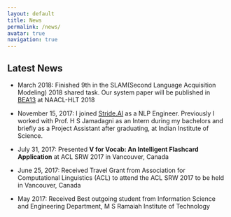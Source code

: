 ```yaml
---
layout: default
title: News
permalink: /news/
avatar: true
navigation: true
---
```


## Latest News

<!-- - August 28, 2017: Conducted a tutorial on Sentiment Analysis on twitter data as a part of Data Analytics Workshop [\[Code\]](https://github.com/iampuntre/twitterAnalytics) -->

- March 2018: Finished 9th in the SLAM(Second Language Acquisition Modeling) 2018 shared task. Our system paper will be published in [BEA13](https://www.cs.rochester.edu/~tetreaul/naacl-bea13.html) at NAACL-HLT 2018

- November 15, 2017: I joined [Stride.AI](https://stride.ai) as a NLP Engineer. Previously I worked with Prof. H S Jamadagni as an Intern during my bachelors and briefly as a Project Assistant after graduating, at Indian Institute of Science.

<!-- - November 14, 2017: Continued to work with Prof. H S Jamadagni as a Project Assistant. -->

<!-- - August 1, 2017: Started working at Indian Institute of Science (IISc) as a Project Assistant under Prof. H S Jamadagni -->

- July 31, 2017: Presented **V for Vocab: An Intelligent Flashcard Application** at ACL SRW 2017 in Vancouver, Canada

- June 25, 2017: Received Travel Grant from Association for Computational Linguistics (ACL) to attend the ACL SRW 2017 to be held in Vancouver, Canada

- May 2017: Received Best outgoing student from Information Science and Engineering Department, M S Ramaiah Institute of Technology

<!-- - July 2015: Started Interning at Indian Institute of Science, Bangalore under Prof. H S Jamadagni -->